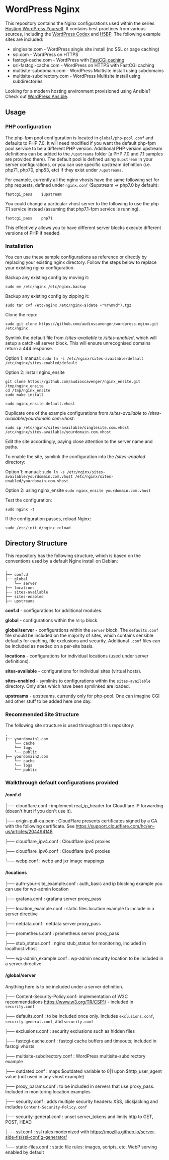 # WordPress Nginx

This repository contains the Nginx configurations used within the series [Hosting WordPress Yourself](https://deliciousbrains.com/hosting-wordpress-setup-secure-virtual-server/). It contains best practices from various sources, including the [WordPress Codex](https://codex.wordpress.org/Nginx) and [H5BP](https://github.com/h5bp/server-configs-nginx). The following example sites are included:

* singlesite.com - WordPress single site install (no SSL or page caching)
* ssl.com - WordPress on HTTPS
* fastcgi-cache.com - WordPress with [FastCGI caching](https://deliciousbrains.com/hosting-wordpress-yourself-server-monitoring-caching/#page-cache)
* ssl-fastcgi-cache.com - WordPress on HTTPS with FastCGI caching
* multisite-subdomain.com - WordPress Multisite install using subdomains
* multisite-subdirectory.com - WordPress Multisite install using subdirectories

Looking for a modern hosting environment provisioned using Ansible? Check out [WordPress Ansible](https://github.com/A5hleyRich/wordpress-ansible).

## Usage

### PHP configuration

The php-fpm pool configuration is located in `global/php-pool.conf` and defaults to PHP 7.0.  It will need modified if you want the default php-fpm pool service to be a different PHP version.  Additional PHP version upstream definitions can be added to the `/upstreams` folder (a PHP 7.0 and 7.1 samples are provided there).  The default pool is defined using `$upstream` in your server configurations, or you can use specific upstream definition (i.e. php71, php70, php53, etc) if they exist under `/upstreams`.

For example, currently all the nginx vhosts have the same following set for php requests, defined under `nginx.conf` ($upstream -> php7.0 by default):

```
fastcgi_pass    $upstream
```

You could change a particular vhost server to the following to use the php 7.1 service instead (assuming that php7.1-fpm service is running).

```
fastcgi_pass    php71
```

This effectively allows you to have different server blocks execute different versions of PHP if needed.

### Installation

You can use these sample configurations as reference or directly by replacing your existing nginx directory. Follow the steps below to replace your existing nginx configuration.

Backup any existing config by moving it:

`sudo mv /etc/nginx /etc/nginx.backup`

Backup any existing config by zipping it:

`sudo tar cvf /etc/nginx /etc/nginx-$(date +"%Y%m%d").tgz`

Clone the repo:

`sudo git clone https://github.com/audioscavenger/wordpress-nginx.git /etc/nginx`

Symlink the default file from _/sites-available_ to _/sites-enabled_, which will setup a catch-all server block. This will ensure unrecognised domains return a 444 response.

Option 1: manual:
`sudo ln -s /etc/nginx/sites-available/default /etc/nginx/sites-enabled/default`

Option 2: install nginx_ensite
```
git clone https://github.com/audioscavenger/nginx_ensite.git /tmp/nginx_ensite
cd /tmp/nginx_ensite
sudo make install

sudo nginx_ensite default.vhost
```

Duplicate one of the example configurations from _/sites-available_ to _/sites-available/yourdomain.com.vhost_:

`sudo cp /etc/nginx/sites-available/singlesite.com.vhost /etc/nginx/sites-available/yourdomain.com.vhost`

Edit the site accordingly, paying close attention to the server name and paths.

To enable the site, symlink the configuration into the _/sites-enabled_ directory:

Option 1: manual:
`sudo ln -s /etc/nginx/sites-available/yourdomain.com.vhost /etc/nginx/sites-enabled/yourdomain.com.vhost`

Option 2: using nginx_ensite
`sudo nginx_ensite yourdomain.com.vhost`

Test the configuration:

`sudo nginx -t`

If the configuration passes, reload Nginx:

`sudo /etc/init.d/nginx reload`

## Directory Structure

This repository has the following structure, which is based on the conventions used by a default Nginx install on Debian:

```
.
├── conf.d
├── global
    └── server
├── locations
├── sites-available
├── sites-enabled
├── upstreams
```

__conf.d__ - configurations for additional modules.

__global__ - configurations within the `http` block.

__global/server__ - configurations within the `server` block. The `defaults.conf` file should be included on the majority of sites, which contains sensible defaults for caching, file exclusions and security. Additional `.conf` files can be included as needed on a per-site basis.

__locations__ - configurations for individual locations (used under server definitions).

__sites-available__ - configurations for individual sites (virtual hosts).

__sites-enabled__ - symlinks to configurations within the `sites-available` directory. Only sites which have been symlinked are loaded.

__upstreams__ - upstreams, currently only for php-pool. One can imagine CGI and other stuff to be added here one day.

### Recommended Site Structure

The following site structure is used throughout this repository:

```
.
├── yourdomain1.com
    └── cache
    └── logs
    └── public
├── yourdomain2.com
    └── cache
    └── logs
    └── public
```

### Walkthrough default configurations provided

#### /conf.d

├── cloudflare.conf             : implement real_ip_header for Cloudflare IP forwarding (doesn't hurt if you don't use it).

├── origin-pull-ca.pem          : CloudFlare presents certificates signed by a CA with the following certificate. See https://support.cloudflare.com/hc/en-us/articles/204494148

├── cloudflare_ipv4.conf        : Cloudflare ipv4 proxies

├── cloudflare_ipv6.conf        : Cloudflare ipv6 proxies

└── webp.conf                   : webp and jxr image mappings

#### /locations

├── auth-your-site_example.conf : auth_basic and ip blocking example you can use for wp-admin location

├── grafana.conf                : grafana server proxy_pass

├── location_example.conf       : static files location example to include in a server directive

├── netdata.conf                : netdata server proxy_pass

├── prometheus.conf             : prometheus server proxy_pass

├── stub_status.conf            : nginx stub_status for monitoring, included in localhost.vhost

└── wp-admin_example.conf       : wp-admin security location to be included in a server directive

#### /global/server

Anything here is to be included under a server definition.

├── Content-Security-Policy.conf: implementation of W3C recommendations https://www.w3.org/TR/CSP1/ - included in `security.conf`

├── defaults.conf               : to be included once only. Includes `exclusions.conf`, `security-general.conf`, and `security.conf`

├── exclusions.conf             : security exclusions such as hidden files

├── fastcgi-cache.conf          : fastcgi cache buffers and timeouts; included in fastcgi vhosts

├── multisite-subdirectory.conf : WordPress multisite-subdirectory example

├── outdated.conf               : maps $outdated variable to 0|1 upon $http_user_agent value (not used in any vhost example)

├── proxy_params.conf           : to be included in servers that use proxy_pass. Included in monitoring location examples

├── security.conf               : adds multiple security headers: XSS, clickjacking and includes `Content-Security-Policy.conf`

├── security-general.conf       : unset server_tokens and limits http to GET, POST, HEAD

├── ssl.conf                    : ssl rules modernized with https://mozilla.github.io/server-side-tls/ssl-config-generator/

└── static-files.conf           : static file rules: images, scripts, etc. WebP serving enabled by default



